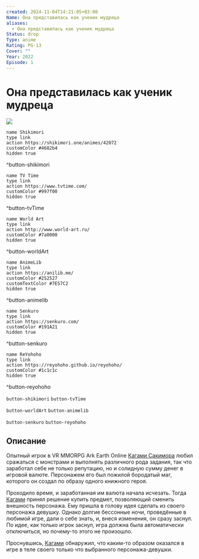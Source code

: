 ```yaml
---
created: 2024-11-04T14:21:05+03:00
Name: Она представилась как ученик мудреца
aliases:
  - Она представилась как ученик мудреца
Status: drop
Type: anime
Rating: PG-13
Cover: ""
Year: 2022
Episode: 1
---
```


# Она представилась как ученик мудреца

![](https://nyaa.shikimori.one/uploads/poster/animes/42072/620fe6f13f381fac079ab1122322b912.jpeg)

```button
name Shikimori
type link
action https://shikimori.one/animes/42072
customColor #4682b4
hidden true
```
^button-shikimori

```button
name TV Time
type link
action https://www.tvtime.com/
customColor #997f00
hidden true
```
^button-tvTime

```button
name World Art
type link
action http://www.world-art.ru/
customColor #7a0000
hidden true
```
^button-worldArt

```button
name AnimeLib
type link
action https://anilib.me/
customColor #252527
customTextColor #7E57C2
hidden true
```
^button-animelib

```button
name Senkuro
type link
action https://senkuro.com/
customColor #191A21
hidden true
```
^button-senkuro

```button
name ReYohoho
type link
action https://reyohoho.github.io/reyohoho/
customColor #1c1c1c
hidden true
```
^button-reyohoho

`button-shikimori` `button-tvTime`

`button-worldArt` `button-animelib`

`button-senkuro` `button-reyohoho`

## Описание

Опытный игрок в VR MMORPG Ark Earth Online [Кагами Сакимора](https://shikimori.one/characters/128537-mira) любил сражаться с монстрами и выполнять различного рода задания, так что заработал себе не только репутацию, но и солидную сумму денег в игровой валюте. Персонажем его был пожилой бородатый маг, которого он создал по образу одного книжного героя. 

Проходило время, и заработанная им валюта начала исчезать. Тогда [Кагами](https://shikimori.one/characters/128537-mira) принял решение купить предмет, позволяющий сменить внешность персонажа. Ему пришла в голову идея сделать из своего персонажа девушку. Однако долгие бессонные ночи, проведённые в любимой игре, дали о себе знать, и, внеся изменения, он сразу заснул. По идее, как только игрок заснул, игра должна была автоматически отключиться, но почему-то этого не произошло.

Проснувшись, [Кагами](https://shikimori.one/characters/128537-mira) обнаружил, что каким-то образом оказался в игре в теле своего только что выбранного персонажа-девушки.
